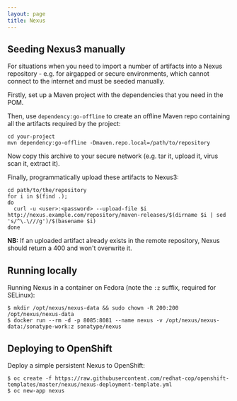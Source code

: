 ```yaml
---
layout: page
title: Nexus
---
```


## Seeding Nexus3 manually

For situations when you need to import a number of artifacts into a Nexus repository - e.g. for airgapped or secure environments, which cannot connect to the internet and must be seeded manually.

Firstly, set up a Maven project with the dependencies that you need in the POM.

Then, use `dependency:go-offline` to create an offline Maven repo containing all the artifacts required by the project:

    cd your-project
    mvn dependency:go-offline -Dmaven.repo.local=/path/to/repository

Now copy this archive to your secure network (e.g. tar it, upload it, virus scan it, extract it).

Finally, programmatically upload these artifacts to Nexus3:

    cd path/to/the/repository
    for i in $(find .);
    do
      curl -u <user>:<password> --upload-file $i http://nexus.example.com/repository/maven-releases/$(dirname $i | sed 's/^\.\///g')/$(basename $i)
    done

**NB:** If an uploaded artifact already exists in the remote repository, Nexus should return a 400 and won't overwrite it.

## Running locally

Running Nexus in a container on Fedora (note the `:z` suffix, required for SELinux):

    $ mkdir /opt/nexus/nexus-data && sudo chown -R 200:200 /opt/nexus/nexus-data
    $ docker run --rm -d -p 8085:8081 --name nexus -v /opt/nexus/nexus-data:/sonatype-work:z sonatype/nexus

## Deploying to OpenShift

Deploy a simple persistent Nexus to OpenShift:

    $ oc create -f https://raw.githubusercontent.com/redhat-cop/openshift-templates/master/nexus/nexus-deployment-template.yml
    $ oc new-app nexus
